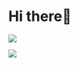 # Hi there👋

![](https://camo.githubusercontent.com/71395ece5b8e023b8242c7edb9c8123238354439be4a4c607596a567e67ac69f/68747470733a2f2f6769746875622d726561646d652d73746174732e76657263656c2e6170702f6170693f757365726e616d653d3336383537333630372673686f775f69636f6e733d747275652673686f775f69636f6e733d74727565267468656d653d636f62616c74)

![](https://camo.githubusercontent.com/a3e52f70a96f7b7617627cdd6bec0255082a845a54f7c20667e8801a9d775854/68747470733a2f2f6769746875622d726561646d652d73746174732e76657263656c2e6170702f6170692f746f702d6c616e67732f3f757365726e616d653d33363835373336303726686964653d68746d6c266c61796f75743d636f6d70616374267468656d653d636f62616c74)
